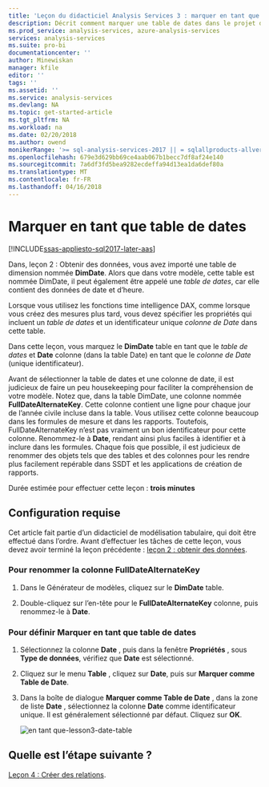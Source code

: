 ```yaml
---
title: 'Leçon du didacticiel Analysis Services 3 : marquer en tant que Table de dates | Documents Microsoft'
description: Décrit comment marquer une table de dates dans le projet du didacticiel Analysis Services.
ms.prod_service: analysis-services, azure-analysis-services
services: analysis-services
ms.suite: pro-bi
documentationcenter: ''
author: Minewiskan
manager: kfile
editor: ''
tags: ''
ms.assetid: ''
ms.service: analysis-services
ms.devlang: NA
ms.topic: get-started-article
ms.tgt_pltfrm: NA
ms.workload: na
ms.date: 02/20/2018
ms.author: owend
monikerRange: '>= sql-analysis-services-2017 || = sqlallproducts-allversions'
ms.openlocfilehash: 679e3d629bb69ce4aab067b1becc7df8af24e140
ms.sourcegitcommit: 7a6df3fd5bea9282ecdeffa94d13ea1da6def80a
ms.translationtype: MT
ms.contentlocale: fr-FR
ms.lasthandoff: 04/16/2018
---
```

# <a name="mark-as-date-table"></a>Marquer en tant que table de dates

[!INCLUDE[ssas-appliesto-sql2017-later-aas](../../includes/ssas-appliesto-sql2017-later-aas.md)]

Dans, leçon 2 : Obtenir des données, vous avez importé une table de dimension nommée **DimDate**. Alors que dans votre modèle, cette table est nommée DimDate, il peut également être appelé une *table de dates*, car elle contient des données de date et d’heure.  
  
Lorsque vous utilisez les fonctions time intelligence DAX, comme lorsque vous créez des mesures plus tard, vous devez spécifier les propriétés qui incluent un *table de dates* et un identificateur unique *colonne de Date* dans cette table.
  
Dans cette leçon, vous marquez le **DimDate** table en tant que le *table de dates* et **Date** colonne (dans la table Date) en tant que le *colonne de Date* (unique identificateur).  

Avant de sélectionner la table de dates et une colonne de date, il est judicieux de faire un peu housekeeping pour faciliter la compréhension de votre modèle. Notez que, dans la table DimDate, une colonne nommée **FullDateAlternateKey**. Cette colonne contient une ligne pour chaque jour de l’année civile incluse dans la table. Vous utilisez cette colonne beaucoup dans les formules de mesure et dans les rapports. Toutefois, FullDateAlternateKey n’est pas vraiment un bon identificateur pour cette colonne. Renommez-le à **Date**, rendant ainsi plus faciles à identifier et à inclure dans les formules. Chaque fois que possible, il est judicieux de renommer des objets tels que des tables et des colonnes pour les rendre plus facilement repérable dans SSDT et les applications de création de rapports. 
  
Durée estimée pour effectuer cette leçon : **trois minutes**  
  
## <a name="prerequisites"></a>Configuration requise  

Cet article fait partie d’un didacticiel de modélisation tabulaire, qui doit être effectué dans l’ordre. Avant d’effectuer les tâches de cette leçon, vous devez avoir terminé la leçon précédente : [leçon 2 : obtenir des données](../tutorial-tabular-1400/as-lesson-2-get-data.md). 

### <a name="to-rename-the-fulldatealternatekey-column"></a>Pour renommer la colonne FullDateAlternateKey

1.  Dans le Générateur de modèles, cliquez sur le **DimDate** table.

2.  Double-cliquez sur l’en-tête pour le **FullDateAlternateKey** colonne, puis renommez-le à **Date**.

  
### <a name="to-set-mark-as-date-table"></a>Pour définir Marquer en tant que table de dates  
  
1.  Sélectionnez la colonne **Date** , puis dans la fenêtre **Propriétés** , sous **Type de données**, vérifiez que  **Date** est sélectionné.  
  
2.  Cliquez sur le menu **Table** , cliquez sur **Date**, puis sur **Marquer comme Table de Date**.  
  
3.  Dans la boîte de dialogue **Marquer comme Table de Date** , dans la zone de liste **Date** , sélectionnez la colonne **Date** comme identificateur unique. Il est généralement sélectionné par défaut. Cliquez sur **OK**. 

    ![en tant que-lesson3-date-table](../tutorial-tabular-1400/media/as-lesson3-date-table.png)
  

## <a name="whats-next"></a>Quelle est l’étape suivante ?

[Leçon 4 : Créer des relations](../tutorial-tabular-1400/as-lesson-4-create-relationships.md).
  
